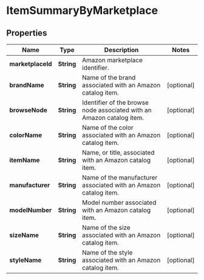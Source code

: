 # ItemSummaryByMarketplace

## Properties
Name | Type | Description | Notes
------------ | ------------- | ------------- | -------------
**marketplaceId** | **String** | Amazon marketplace identifier. | 
**brandName** | **String** | Name of the brand associated with an Amazon catalog item. |  [optional]
**browseNode** | **String** | Identifier of the browse node associated with an Amazon catalog item. |  [optional]
**colorName** | **String** | Name of the color associated with an Amazon catalog item. |  [optional]
**itemName** | **String** | Name, or title, associated with an Amazon catalog item. |  [optional]
**manufacturer** | **String** | Name of the manufacturer associated with an Amazon catalog item. |  [optional]
**modelNumber** | **String** | Model number associated with an Amazon catalog item. |  [optional]
**sizeName** | **String** | Name of the size associated with an Amazon catalog item. |  [optional]
**styleName** | **String** | Name of the style associated with an Amazon catalog item. |  [optional]
